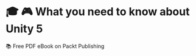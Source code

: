 # :mortar_board: :video_game: What you need to know about Unity 5

:books: Free PDF eBook on Packt Publishing
